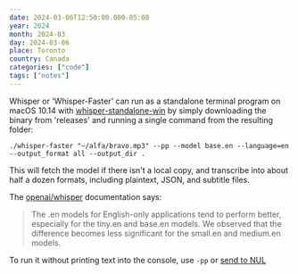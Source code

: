 ```yaml
---
date: 2024-03-06T12:50:00.000-05:00
year: 2024
month: 2024-03
day: 2024-03-06
place: Toronto
country: Canada
categories: ["code"]
tags: ["notes"]
---
```

Whisper or 'Whisper-Faster' can run as a standalone terminal program on macOS 10.14 with [whisper-standalone-win](https://github.com/Purfview/whisper-standalone-win) by simply downloading the binary from 'releases' and running a single command from the resulting folder:

```
./whisper-faster "~/alfa/bravo.mp3" --pp --model base.en --language=en --output_format all --output_dir .
```

This will fetch the model if there isn't a local copy, and transcribe into about half a dozen formats, including plaintext, JSON, and subtitle files.

The [openai/whisper](https://github.com/openai/whisper) documentation says:

> The .en models for English-only applications tend to perform better, especially for the tiny.en and base.en models. We observed that the difference becomes less significant for the small.en and medium.en models.

To run it without printing text into the console, use `-pp` or [send to NUL](https://github.com/Purfview/whisper-standalone-win/discussions/210#discussioncomment-8709934)
